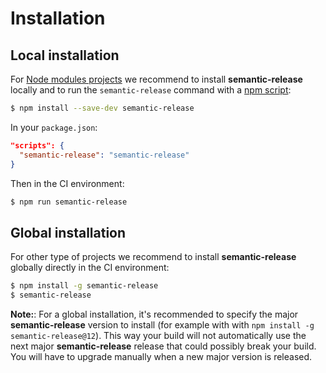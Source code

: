 # Installation

## Local installation

For [Node modules projects](https://docs.npmjs.com/getting-started/creating-node-modules) we recommend to install **semantic-release** locally and to run the `semantic-release` command with a [npm script](https://docs.npmjs.com/misc/scripts):

```bash
$ npm install --save-dev semantic-release
```

In your `package.json`:

```json
"scripts": {
  "semantic-release": "semantic-release"
}
```

Then in the CI environment:

```bash
$ npm run semantic-release
```

## Global installation

For other type of projects we recommend to install **semantic-release** globally directly in the CI environment:

```bash
$ npm install -g semantic-release
$ semantic-release
```
**Note:**: For a global installation, it's recommended to specify the major **semantic-release** version to install (for example with with `npm install -g semantic-release@12`). This way your build will not automatically use the next major **semantic-release** release that could possibly break your build. You will have to upgrade manually when a new major version is released.
